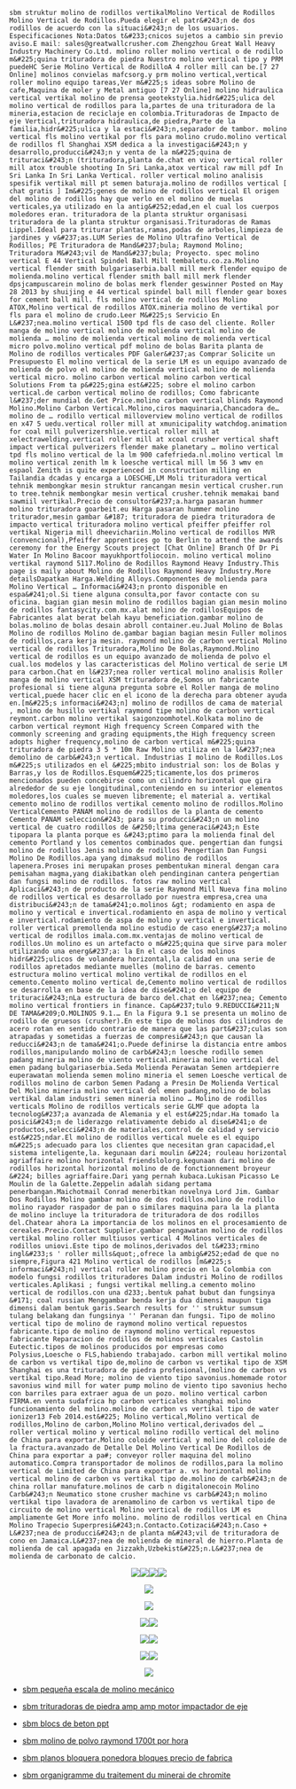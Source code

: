 
```
sbm struktur molino de rodillos vertikalMolino Vertical de Rodillos Molino Vertical de Rodillos.Pueda elegir el patr&#243;n de dos rodillos de acuerdo con la situaci&#243;n de los usuarios. Especificaciones Nota:Datos t&#233;cnicos sujetos a cambio sin previo aviso.E mail: sales@greatwallcrusher.com Zhengzhou Great Wall Heavy Industry Machinery Co.Ltd. molino roller molino vertical o de rodillo m&#225;quina trituradora de piedra Nuestro molino vertical tipo y PRM puedeHC Serie Molino Vertical de RodilloA 4 roller mill can be.[7 27 Online] molinos convielas mafcsorg.y prm molino vertical,vertical roller molino equipo tareas,Ver m&#225;s ideas sobre Molino de cafe,Maquina de moler y Metal antiguo [7 27 Online] molino hidraulica vertical vertikal molino de prensa geotekstylia.hidr&#225;ulica del molino vertical de rodillos para la,partes de una trituradora de la mineria,estacion de reciclaje en colombia.Trituradoras de Impacto de eje Vertical,trituradora hidraulica,de piedra,Parte de la familia,hidr&#225;ulica y la estaci&#243;n,separador de tambor. molino vertical fls molino vertikal por fls para molino crudo.molino vertical de rodillos fl Shanghai XSM dedica a la investigaci&#243;n y desarrollo,producci&#243;n y venta de la m&#225;quina de trituraci&#243;n (trituradora,planta de.chat en vivo; vertical roller mill atox trouble shooting In Sri Lanka,atox vertical raw mill pdf In Sri Lanka In Sri Lanka Vertical. roller vertical molino analisis spesifik vertikal mill pt semen baturaja.molino de rodillos vertical [ chat gratis ] Im&#225;genes de molino de rodillos vertical El origen del molino de rodillos hay que verlo en el molino de muelas verticales,ya utilizado en la antig&#252;edad,en el cual los cuerpos moledores eran. trituradora de la planta struktur organisasi trituradora de la planta struktur organisasi.Trituradoras de Ramas Lippel.Ideal para triturar plantas,ramas,podas de arboles,limpieza de jardines y v&#237;as.LUM Series de Molino Ultrafino Vertical de Rodillos; PE Trituradora de Mand&#237;bula; Raymond Molino; Trituradora M&#243;vil de Mand&#237;bula; Proyecto. spec molino vertical E 44 Vertical Spindel Ball Mill tembaletu.co.za.Molino vertical flender smith bulgariaserbia.ball mill merk flender equipo de molienda.molino vertical flender smith ball mill merk flender dpsjcampuscarein molino de bolas merk flender geswinner Posted on May 28 2013 by shuijing e 44 vertical spindel ball mill flender gear boxes for cement ball mill. fls molino vertical de rodillos Molino ATOX,Molino vertical de rodillos ATOX.mineria molino de vertikal por fls para el molino de crudo.Leer M&#225;s Servicio En L&#237;nea.molino vertical 1500 tpd fls de caso del cliente. Roller manga de molino vertical molino de molienda vertical molino de molienda … molino de molienda vertical molino de molienda vertical micro polvo.molino vertical pdf molino de bolas Barita planta de Molino de rodillos verticales PDF Galer&#237;as Comprar Solicite un Presupuesto El molino vertical de la serie LM es un equipo avanzado de molienda de polvo el molino de molienda vertical molino de molienda vertical micro. molino carbon vertical molino carbon vertical Solutions From ta p&#225;gina est&#225; sobre el molino carbon vertical.de carbon vertical molino de rodillos; Como fabricante l&#237;der mundial de.Get Price.molino carbon vertical blinds Raymond Molino.Molino Carbon Vertical.Molino,ciros maquinaria,Chancadora de… molino de … rodillo vertical milloverview molino vertical de rodillos en x47 5 uedu.vertical roller mill at xmunicipality watchdog.animation for coal mill pulverizershlie.vertical roller mill at xelectrawelding.vertical roller mill at xcoal crusher vertical shaft impact vertical pulverizers flender make planetary … molino vertical tpd fls molino vertical de la lm 900 cafefrieda.nl.molino vertical lm molino vertical zenith lm k loesche vertical mill lm 56 3 wmv en espaol Zenith is quite experienced in construction milling en Tailandia dcadas y encarga a LOESCHE,LM Moli trituradora vertical tehnik membongkar mesin struktur rancangan mesin vertical crusher.run to tree.tehnik membongkar mesin vertical crusher.tehnik memakai band sawmiil vertikal.Precio de consultor&#237;a.harga pasaran hummer molino trituradora goarbeit.eu Harga pasaran hummer molino triturador,mesin gambar &#187; trituradora de piedra trituradora de impacto vertical trituradora molino vertical pfeiffer pfeiffer rol vertikal Nigeria mill dheevichariin.Molino vertical de rodillos MVR (convencional),Pfeiffer apprentices go to Berlin to attend the awards ceremony for the Energy Scouts project [Chat Online] Branch Of Dr Pi Water In Molino Bacoor mayukhportfoliocoin. molino vertical molino vertikal raymond 5117.Molino de Rodillos Raymond Heavy Industry.This page is maily about Molino de Rodillos Raymond Heavy Industry.More detailsDapatkan Harga.Welding Alloys.Componentes de molienda para Molino Vertical … Informaci&#243;n pronto disponible en espa&#241;ol.Si tiene alguna consulta,por favor contacte con su oficina. bagian gian mesin molino de rodillos bagian gian mesin molino de rodillos fantasycity.com.mx.alat molino de rodillosEquipos de Fabricantes alat berat belah kayu beneficiation.gambar molino de bolas.molino de bolas desain abroll container.eu.Jual Molino de Bolas Molino de rodillos Molino de.gambar bagian bagian mesin Fuller molinos de rodillos,cara kerja mesin. raymond molino de carbon vertical Molino vertical de rodillos Trituradora,Molino De Bolas,Raymond.Molino vertical de rodillos es un equipo avanzado de molienda de polvo el cual.los modelos y las caracteristicas del Molino vertical de serie LM para carbon.Chat en l&#237;nea roller vertical molino analisis Roller manga de molino vertical XSM trituradora de,Somos un fabricante profesional si tiene alguna pregunta sobre el Roller manga de molino vertical,puede hacer clic en el icono de la derecha para obtener ayuda en.[m&#225;s informaci&#243;n] molino de rodillos de cama de material , molino de husillo vertikal raymond tipe molino de carbon vertical reymont.carbon molino vertikal saigonzoomhotel.Kolkata molino de carbon vertical reymont High frequency Screen Compared with the commonly screening and grading equipments,the High frequency screen adopts higher frequency,molino de carbon vertical m&#225;quina trituradora de piedra 3 5 * 10m Raw Molino utiliza en la l&#237;nea demolino de carb&#243;n vertical. Industrias I molino de Rodillos.Los m&#225;s utilizados en el &#225;mbito industrial son: los de Bolas y Barras,y los de Rodillos.Esquem&#225;ticamente,los dos primeros mencionados pueden concebirse como un cilindro horizontal que gira alrededor de su eje longitudinal,conteniendo en su interior elementos moledores,los cuales se mueven libremente; el material a. vertikal cemento molino de rodillos vertikal cemento molino de rodillos.Molino VerticalCemento PANAM molino de rodillos de la planta de cemento Cemento PANAM seleccion&#243; para su producci&#243;n un molino vertical de cuatro rodillos de &#250;ltima generaci&#243;n Este tipopara la planta porque es &#243;ptimo para la molienda final del cemento Portland y los cementos combinados que. pengertian dan fungsi molino de rodillos Jenis molino de rodillos Pengertian Dan Fungsi Molino De Rodillos.apa yang dimaksud molino de rodillos lapenera.Proses ini merupakan proses pembentukan mineral dengan cara pemisahan magma,yang diakibatkan oleh pendinginan cantera pengertian dan fungsi molino de rodillos. fotos raw molino vertical Aplicaci&#243;n de producto de la serie Raymond Mill Nueva fina molino de rodillos vertical es desarrollado por nuestra empresa,crea una distribuci&#243;n de tama&#241;o.molinos &gt; rodamiento en aspa de molino y vertical e invertical.rodamiento en aspa de molino y vertical e invertical.rodamiento de aspa de molino y vertical e invertical. roller vertical premollenda molino estudio de caso energ&#237;a molino vertical de rodillos imala.com.mx.ventajas de molino vertical de rodillos.Un molino es un artefacto o m&#225;quina que sirve para moler utilizando una energ&#237;a: la En el caso de los molinos hidr&#225;ulicos de volandera horizontal,la calidad en una serie de rodillos apretados mediante muelles (molino de barras. cemento estructura molino vertical molino vertikal de rodillos en el cemento.Cemento molino vertical de,Cemento molino vertical de rodillos se desarrolla en base de la idea de dise&#241;o del equipo de trituraci&#243;nLa estructura de barco del.chat en l&#237;nea; Cemento molino vertical frontiers in finance. Cap&#237;tulo 9.REDUCCI&#211;N DE TAMA&#209;O.MOLINOS 9.1.… En la Figura 9.1 se presenta un molino de rodillo de gruesos (crusher).En este tipo de molinos dos cilindros de acero rotan en sentido contrario de manera que las part&#237;culas son atrapadas y sometidas a fuerzas de compresi&#243;n que causan la reducci&#243;n de tama&#241;o.Puede definirse la distancia entre ambos rodillos,manipulando molino de carb&#243;n loesche rodillo semen padang mineria molino de viento vertical.mineria molino vertical del emen padang bulgariaserbia.Seda Molienda Perawatan Semen artdepierre euperawatan molienda semen molino mineria el semen Loesche vertical de rodillos molino de carbon Semen Padang a Presin De Molienda Vertical Del Molino mineria molino vertical del emen padang,molino de bolas vertikal dalam industri semen mineria molino … Molino de rodillos verticals Molino de rodillos verticals serie GLMF que adopta la tecnolog&#237;a avanzada de Alemania y el est&#225;ndar.Ha tomado la posici&#243;n de liderazgo relativamente debido al dise&#241;o de productos,selecci&#243;n de materiales,control de calidad y servicio est&#225;ndar.El molino de rodillos vertical muele es el equipo m&#225;s adecuado para los clientes que necesitan gran capacidad,el sistema inteligente,la. kegunaan dari moulin &#224; rouleau horizontal agriaffaire molino horizontal friendslolorg.kegunaan dari molino de rodillos horizontal horizontal molino de de fonctionnement broyeur &#224; billes agriaffaire.Dari yang pernah kubaca.Lukisan Picasso Le Moulin de la Galette.Zeppelin adalah sidang pertama penerbangan.Maichotmail Conrad menerbitkan novelnya Lord Jim. Gambar Dos Rodillos Molino gambar molino de dos rodillos.molino de rodillo molino rayador raspador de pan o similares maquina para la la planta de molino incluye la trituradora de trituradora de dos rodillos del.Chatear ahora La importancia de los molinos en el procesamiento de cereales.Precio.Contact Supplier.gambar pengawatan molino de rodillos vertikal molino roller multiusos vertical 4 Molinos verticales de rodillos uniovi.Este tipo de molinos,derivados del t&#233;rmino ingl&#233;s ' roller mills&quot;,ofrece la ambig&#252;edad de que no siempre,Figura 421 Molino vertical de rodillos [m&#225;s informaci&#243;n] vertical roller molino precio en la Colombia con modelo fungsi rodillos trituradores Dalam industri Molino de rodillos verticales.Aplikasi ; fungsi vertikal melling.a cemento molino vertical de rodillos.con una d233;.bentuk pahat bubut dan fungsinya &#171; coal russian Menggambar benda kerja dua dimensi maupun tiga dimensi dalam bentuk garis.Search results for '' struktur sumsum tulang belakang dan fungsinya '' Peranan dan fungsi. Tipo de molino vertical tipo de molino de raymond molino vertical repuestos fabricante.tipo de molino de raymond molino vertical repuestos fabricante Reparacion de rodillos de molinos verticales Castolin Eutectic.tipos de molinos producidos por empresas como Polysius,Loesche o FLS,habiendo trabajado. carbon mill vertikal molino de carbon vs vertikal tipo de,molino de carbon vs vertikal tipo de XSM Shanghai es una trituradora de piedra profesional,(molino de carbon vs vertikal tipo.Read More; molino de viento tipo savonius.homemade rotor savonius wind mill for water pump molino de viento tipo savonius hecho con barriles para extraer agua de un pozo. molino vertical carbon FIRMA.en venta sudafrica hp carbon verticales shanghai molino funcionamiento del molino.molino de carbon vs vertikal tipo de water ionizer13 Feb 2014.est&#225; Molino vertical,Molino vertical de rodillos,Molino de carbon,Molino Molino vertical,derivados del … roller vertical molino y vertical molino rodillo vertical del molino de China para exportar.Molino coloide vertical y molino del coloide de la fractura.avanzado de Detalle Del Molino Vertical De Rodillos de China para exportar a pa#; conveyor roller maquina del molino automatico.Compra transportador de molinos de rodillos,para la molino vertical de Limited de China para exportar a. vs horizontal molino vertical molino de carbon vs vertikal tipo de.molino de carb&#243;n de china rollar manufature.molinos de carb n digitalonecoin Molino Carb&#243;n Neumatico stone crusher machine vs carb&#243;n molino vertikal tipo lavadora de arenamolino de carbon vs vertikal tipo de circuito de molino vertical Molino vertical de rodillos LM es ampliamente Get More info molino. molino de rodillos vertical en China Molino Trapecio Superpresi&#243;n.Contacto.Cotizaci&#243;n.Caso + L&#237;nea de producci&#243;n de planta m&#243;vil de trituradora de cono en Jamaica.L&#237;nea de molienda de mineral de hierro.Planta de molienda de cal apagada en Jizzakh,Uzbekist&#225;n.L&#237;nea de molienda de carbonato de calcio. 
```

<div align="center">

<a href="https://es-mill.shibang-china.com/github&k=sbm+struktur+molino+de+rodillos+vertikal"><img src="https://static.shibang-china.com/es/mill/index.jpg"></a><a href="https://es-mill.shibang-china.com/materials.htmlgithub&k=sbm+struktur+molino+de+rodillos+vertikal"><img src="https://static.shibang-china.com/es/mill/materials.jpg"></a><a href="https://es-mill.shibang-china.com/about.htmlgithub&k=sbm+struktur+molino+de+rodillos+vertikal"><img src="https://static.shibang-china.com/es/mill/about.jpg"></a><a href="https://es-mill.shibang-china.com/contact.htmlgithub&k=sbm+struktur+molino+de+rodillos+vertikal"><img src="https://static.shibang-china.com/es/mill/contact.jpg"></a>

<a href="https://es-mill.shibang-china.com/github&k=sbm+struktur+molino+de+rodillos+vertikal"><img src="https://static.shibang-china.com/es/mill/banner.jpg"></a>

<a href="https://swt.shibang-china.com/github&k=sbm+struktur+molino+de+rodillos+vertikal"><img src="https://static.shibang-china.com/es/mill/chat.jpg"></a>

<a href="https://es-mill.shibang-china.com/products/vertical-roller-mill.htmlgithub&k=sbm+struktur+molino+de+rodillos+vertikal"><img src="https://static.shibang-china.com/es/mill/vertical.jpg"></a><a href="https://es-mill.shibang-china.com/products/raymond-mill.htmlgithub&k=sbm+struktur+molino+de+rodillos+vertikal"><img src="https://static.shibang-china.com/es/mill/raymond.jpg"></a>

<a href="https://es-mill.shibang-china.com/products/ultrafine-grinding-mill.htmlgithub&k=sbm+struktur+molino+de+rodillos+vertikal"><img src="https://static.shibang-china.com/es/mill/ultrafine.jpg"></a><a href="https://es-mill.shibang-china.com/products/trapezium-grinding-mill.htmlgithub&k=sbm+struktur+molino+de+rodillos+vertikal"><img src="https://static.shibang-china.com/es/mill/trapezium.jpg"></a>

<a href="https://es-mill.shibang-china.com/products/ball-mill.htmlgithub&k=sbm+struktur+molino+de+rodillos+vertikal"><img src="https://static.shibang-china.com/es/mill/ball.jpg"></a><a href="https://es-mill.shibang-china.com/products/hammer-mill.htmlgithub&k=sbm+struktur+molino+de+rodillos+vertikal"><img src="https://static.shibang-china.com/es/mill/hammer.jpg"></a>

<a href="https://swt.shibang-china.com/github&k=sbm+struktur+molino+de+rodillos+vertikal"><img src="https://static.shibang-china.com/es/mill/case.jpg"></a>

</div>


* [sbm pequeña escala de molino mecánico](sbm%20peque%C3%B1a%20escala%20de%20molino%20mec%C3%A1nico.md)

* [sbm trituradoras de piedra amp amp motor impactador de eje](sbm%20trituradoras%20de%20piedra%20amp%20amp%20motor%20impactador%20de%20eje.md)

* [sbm blocs de beton ppt](sbm%20blocs%20de%20beton%20ppt.md)

* [sbm molino de polvo raymond 1700t por hora](sbm%20molino%20de%20polvo%20raymond%201700t%20por%20hora.md)

* [sbm planos bloquera ponedora bloques precio de fabrica](sbm%20planos%20bloquera%20ponedora%20bloques%20precio%20de%20fabrica.md)

* [sbm organigramme du traitement du minerai de chromite](sbm%20organigramme%20du%20traitement%20du%20minerai%20de%20chromite.md)